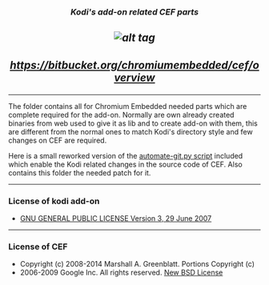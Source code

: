 ### *<p align="center">Kodi's add-on related CEF parts</p>*
*<p align="center">![alt tag](http://upload.wikimedia.org/wikipedia/en/a/aa/Chromium_Embedded_Framework_logo.png)</p>*
-------------
*<p align="center">https://bitbucket.org/chromiumembedded/cef/overview</p>*
-------------

-------------
The folder contains all for Chromium Embedded needed parts which are complete required for the add-on.
Normally are own already created binaries from web used to give it as lib and to create add-on with them, this are different
from the normal ones to match Kodi's directory style and few changes on CEF are required.

Here is a small reworked version of the [automate-git.py script](https://bitbucket.org/chromiumembedded/cef/raw/master/tools/automate/automate-git.py) included which enable the Kodi related changes in the
source code of CEF. Also contains this folder the needed patch for it.

-------------
### License of kodi add-on
- [GNU GENERAL PUBLIC LICENSE Version 3, 29 June 2007](https://github.com/kodi-adsp/adsp.freesurround/blob/master/LICENSE.md)

-------------
### License of CEF
- Copyright (c) 2008-2014 Marshall A. Greenblatt. Portions Copyright (c)
- 2006-2009 Google Inc. All rights reserved.
[New BSD License](https://github.com/AlwinEsch/web.KODIChromiumBrowser/blob/master/CEFParts/LICENSE-Chromium.txt)
